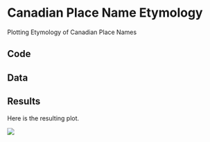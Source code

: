 # Canadian Place Name Etymology
 Plotting Etymology of Canadian Place Names

## Code

## Data

## Results
Here is the resulting plot.

<img src="https://github.com/robertialenti/Commuting-in-Montreal/raw/main/output/etymology_amp.html">
